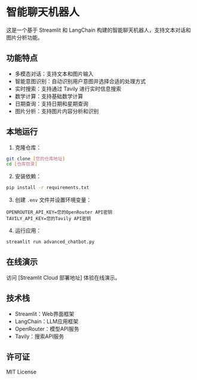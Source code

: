 # 智能聊天机器人

这是一个基于 Streamlit 和 LangChain 构建的智能聊天机器人，支持文本对话和图片分析功能。

## 功能特点

- 多模态对话：支持文本和图片输入
- 智能意图识别：自动识别用户意图并选择合适的处理方式
- 实时搜索：支持通过 Tavily 进行实时信息搜索
- 数学计算：支持基础数学计算
- 日期查询：支持日期和星期查询
- 图片分析：支持图片内容分析和识别

## 本地运行

1. 克隆仓库：
```bash
git clone [您的仓库地址]
cd [仓库目录]
```

2. 安装依赖：
```bash
pip install -r requirements.txt
```

3. 创建 `.env` 文件并设置环境变量：
```
OPENROUTER_API_KEY=您的OpenRouter API密钥
TAVILY_API_KEY=您的Tavily API密钥
```

4. 运行应用：
```bash
streamlit run advanced_chatbot.py
```

## 在线演示

访问 [Streamlit Cloud 部署地址] 体验在线演示。

## 技术栈

- Streamlit：Web界面框架
- LangChain：LLM应用框架
- OpenRouter：模型API服务
- Tavily：搜索API服务

## 许可证

MIT License 